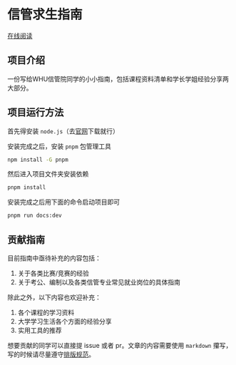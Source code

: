# 信管求生指南

[在线阅读](https://sim-book.cn/)

## 项目介绍

一份写给WHU信管院同学的小小指南，包括课程资料清单和学长学姐经验分享两大部分。

## 项目运行方法

首先得安装 `node.js`（去[官网](https://nodejs.org/en)下载就行）

安装完成之后，安装 `pnpm` 包管理工具

```bash
npm install -G pnpm
```

然后进入项目文件夹安装依赖

```bash
pnpm install
```

安装完成之后用下面的命令启动项目即可

```bash
pnpm run docs:dev
```

## 贡献指南

目前指南中亟待补充的内容包括：

1. 关于各类比赛/竞赛的经验
2. 关于考公、编制以及各类信管专业常见就业岗位的具体指南

除此之外，以下内容也欢迎补充：

1. 各个课程的学习资料
2. 大学学习生活各个方面的经验分享
3. 实用工具的推荐

想要贡献的同学可以直接提 issue 或者 pr。文章的内容需要使用 `markdown` 攥写，写的时候请尽量遵守[排版规范](/markdown规范)。
